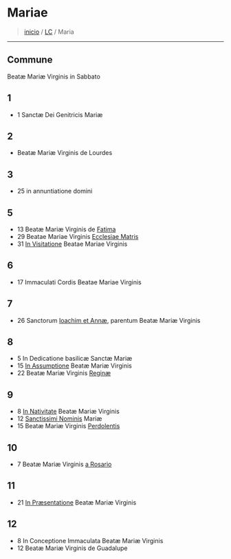 # Mariae
> [inicio](../README.md) / [LC](../LC.md) / Maria

----

## Commune
Beatæ Mariæ Virginis in Sabbato

## 1
- 1 Sanctæ Dei Genitricis Mariæ

## 2
- Beatæ Mariæ Virginis de Lourdes

## 3
- 25 in annuntiatione domini


## 5
- 13 Beatæ Mariæ Virginis de [Fatima]()
- 29 Beatae Mariae Virginis [Ecclesiae Matris](./mariae/ecclesiae.md)
- 31 [In Visitatione]() Beatae Mariae Virginis

## 6
- 17 Immaculati Cordis Beatae Mariae Virginis


## 7
- 26 Sanctorum [Ioachim et Annæ](), parentum Beatæ Mariæ Virginis


## 8
- 5 In Dedicatione basilicæ Sanctæ Mariæ
- 15 [In Assumptione]() Beatæ Mariæ Virginis
- 22 Beatæ Mariæ Virginis [Reginæ]()

## 9
- 8 [In Nativitate]() Beatæ Mariæ Virginis
- 12 [Sanctissimi Nominis]() Mariæ
- 15 Beatæ Mariæ Virginis [Perdolentis]()

## 10
- 7 Beatæ Mariæ Virginis [a Rosario]()

## 11
- 21 [In Præsentatione]() Beatæ Mariæ Virginis

## 12
- 8 In Conceptione Immaculata Beatæ Mariæ Virginis
- 12 Beatæ Mariæ Virginis de Guadalupe
